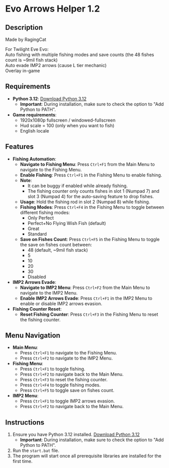 # Evo Arrows Helper 1.2

## Description

Made by RagingCat

For Twilight Eve Evo:\
Auto fishing with multiple fishing modes and save counts (the 48 fishes count is ~9mil fish stack)\
Auto evade IMP2 arrows (cause L tier mechanic)\
Overlay in-game

## Requirements

- **Python 3.12**: [Download Python 3.12](https://www.python.org/downloads/release/python-3127/)
  - **Important**: During installation, make sure to check the option to "Add Python to PATH".
- **Game requirements**:
  - 1920x1080p fullscreen / windowed-fullscreen
  - Hud scale = 100 (only when you want to fish)
  - English locale

## Features

- **Fishing Automation**:
  - **Navigate to Fishing Menu**: Press `Ctrl+F1` from the Main Menu to navigate to the Fishing Menu.
  - **Enable Fishing**: Press `Ctrl+F1` in the Fishing Menu to enable fishing.
  - **Note**:
    - It can be buggy if enabled while already fishing.
    - The fishing counter only counts fishes in slot 1 (Numpad 7) and slot 3 (Numpad 4) for the auto-saving feature to drop fishes.
  - **Usage**: Hold the fishing rod in slot 2 (Numpad 8) while fishing.
  - **Fishing Modes**: Press `Ctrl+F4` in the Fishing Menu to toggle between different fishing modes:
    - Only Perfect
    - Perfect+No Flying Wish Fish (default)
    - Great
    - Standard
  - **Save on Fishes Count**: Press `Ctrl+F5` in the Fishing Menu to toggle the save on fishes count between:
    - 48 (default, ~9mil fish stack)
    - 5
    - 10
    - 20
    - 30
    - Disabled
- **IMP2 Arrows Evade**:
  - **Navigate to IMP2 Menu**: Press `Ctrl+F2` from the Main Menu to navigate to the IMP2 Menu.
  - **Enable IMP2 Arrows Evade**: Press `Ctrl+F1` in the IMP2 Menu to enable or disable IMP2 arrows evasion.
- **Fishing Counter Reset**:
  - **Reset Fishing Counter**: Press `Ctrl+F3` in the Fishing Menu to reset the fishing counter.

## Menu Navigation

- **Main Menu**:
  - Press `Ctrl+F1` to navigate to the Fishing Menu.
  - Press `Ctrl+F2` to navigate to the IMP2 Menu.
- **Fishing Menu**:
  - Press `Ctrl+F1` to toggle fishing.
  - Press `Ctrl+F2` to navigate back to the Main Menu.
  - Press `Ctrl+F3` to reset the fishing counter.
  - Press `Ctrl+F4` to toggle fishing modes.
  - Press `Ctrl+F5` to toggle save on fishes count.
- **IMP2 Menu**:
  - Press `Ctrl+F1` to toggle IMP2 arrows evasion.
  - Press `Ctrl+F2` to navigate back to the Main Menu.

## Instructions

1. Ensure you have Python 3.12 installed. [Download Python 3.12](https://www.python.org/downloads/release/python-3127/)
   - **Important**: During installation, make sure to check the option to "Add Python to PATH".
2. Run the `start.bat` file.
3. The program will start once all prerequisite libraries are installed for the first time.
